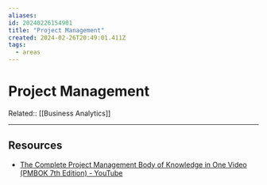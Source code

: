 ```yaml
---
aliases: 
id: 20240226154901
title: "Project Management"
created: 2024-02-26T20:49:01.411Z
tags:
  - areas
---
```

# Project Management

Related:: [[Business Analytics]]

---

## Resources

- [The Complete Project Management Body of Knowledge in One Video (PMBOK 7th Edition) - YouTube](https://youtu.be/2gmCr40uT4U?si=SEMK0xMe9t_VsDmw)